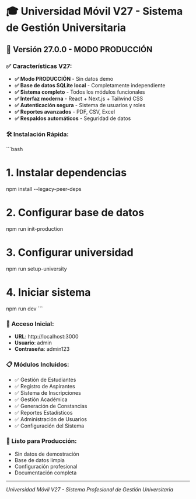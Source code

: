 # 🎓 Universidad Móvil V27 - Sistema de Gestión Universitaria

## 🚀 Versión 27.0.0 - MODO PRODUCCIÓN

### ✅ Características V27:
- **✅ Modo PRODUCCIÓN** - Sin datos demo
- **✅ Base de datos SQLite local** - Completamente independiente
- **✅ Sistema completo** - Todos los módulos funcionales
- **✅ Interfaz moderna** - React + Next.js + Tailwind CSS
- **✅ Autenticación segura** - Sistema de usuarios y roles
- **✅ Reportes avanzados** - PDF, CSV, Excel
- **✅ Respaldos automáticos** - Seguridad de datos

### 🛠️ Instalación Rápida:

\`\`\`bash
# 1. Instalar dependencias
npm install --legacy-peer-deps

# 2. Configurar base de datos
npm run init-production

# 3. Configurar universidad
npm run setup-university

# 4. Iniciar sistema
npm run dev
\`\`\`

### 🔑 Acceso Inicial:
- **URL**: http://localhost:3000
- **Usuario**: admin
- **Contraseña**: admin123

### 📋 Módulos Incluidos:
- ✅ Gestión de Estudiantes
- ✅ Registro de Aspirantes
- ✅ Sistema de Inscripciones
- ✅ Gestión Académica
- ✅ Generación de Constancias
- ✅ Reportes Estadísticos
- ✅ Administración de Usuarios
- ✅ Configuración del Sistema

### 🎯 Listo para Producción:
- Sin datos de demostración
- Base de datos limpia
- Configuración profesional
- Documentación completa

---
*Universidad Móvil V27 - Sistema Profesional de Gestión Universitaria*
